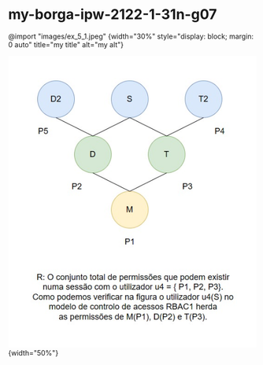 # my-borga-ipw-2122-1-31n-g07


@import "images/ex_5_1.jpeg" {width="30%" style="display: block; margin: 0 auto" title="my title" alt="my alt"}


![ex5 1](images/ex_5_1.jpeg){width="50%"}